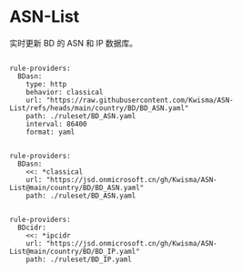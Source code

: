 
# ASN-List

实时更新 BD 的 ASN 和 IP 数据库。

<pre><code class="language-javascript">
rule-providers:
  BDasn:
    type: http
    behavior: classical
    url: "https://raw.githubusercontent.com/Kwisma/ASN-List/refs/heads/main/country/BD/BD_ASN.yaml"
    path: ./ruleset/BD_ASN.yaml
    interval: 86400
    format: yaml
</code></pre>

<pre><code class="language-javascript">
rule-providers:
  BDasn:
    <<: *classical
    url: "https://jsd.onmicrosoft.cn/gh/Kwisma/ASN-List@main/country/BD/BD_ASN.yaml"
    path: ./ruleset/BD_ASN.yaml
</code></pre>

<pre><code class="language-javascript">
rule-providers:
  BDcidr:
    <<: *ipcidr
    url: "https://jsd.onmicrosoft.cn/gh/Kwisma/ASN-List@main/country/BD/BD_IP.yaml"
    path: ./ruleset/BD_IP.yaml
</code></pre>